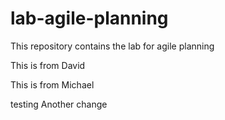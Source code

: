 # lab-agile-planning
This repository contains the lab for agile planning


This is from David

This is from Michael

testing
Another change
